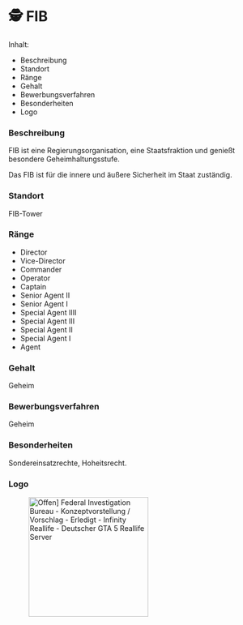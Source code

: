# 🕵 FIB

Inhalt:

* Beschreibung
* Standort
* Ränge
* Gehalt
* Bewerbungsverfahren
* Besonderheiten
* Logo

### Beschreibung  <a href="#0-toc-title" id="0-toc-title"></a>

FIB ist eine Regierungsorganisation, eine Staatsfraktion und genießt besondere Geheimhaltungsstufe.

Das FIB ist für die innere und äußere Sicherheit im Staat zuständig.

### Standort  <a href="#1-toc-title" id="1-toc-title"></a>

FIB-Tower

### Ränge  <a href="#2-toc-title" id="2-toc-title"></a>

* Director
* Vice-Director
* Commander
* Operator
* Captain
* Senior Agent II
* Senior Agent I
* Special Agent IIII
* Special Agent III
* Special Agent II
* Special Agent I
* Agent

### Gehalt  <a href="#3-toc-title" id="3-toc-title"></a>

Geheim

### Bewerbungsverfahren  <a href="#4-toc-title" id="4-toc-title"></a>

Geheim

### Besonderheiten  <a href="#5-toc-title" id="5-toc-title"></a>

Sondereinsatzrechte, Hoheitsrecht.

### Logo  <a href="#6-toc-title" id="6-toc-title"></a>

<figure><img src="https://img2.wikia.nocookie.net/__cb20140815050523/gtawiki/images/3/3c/FIB_logoC.png" alt="Offen] Federal Investigation Bureau - Konzeptvorstellung / Vorschlag -  Erledigt - Infinity Reallife - Deutscher GTA 5 Reallife Server" height="236" width="236"><figcaption></figcaption></figure>
